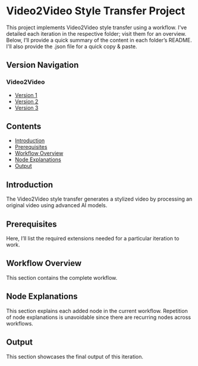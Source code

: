 # Video2Video Style Transfer Project

This project implements Video2Video style transfer using a workflow. I've detailed each iteration in the respective folder; visit them for an overview. Below, I’ll provide a quick summary of the content in each folder’s README. I'll also provide the .json file for a quick copy & paste.

## Version Navigation
### Video2Video
- [Version 1](https://github.com/DaWelli/DIGCRE-project/tree/main/Video2Video/Version%201)
- [Version 2](https://github.com/DaWelli/DIGCRE-project/tree/main/Video2Video/Version%202)
- [Version 3](https://github.com/DaWelli/DIGCRE-project/tree/main/Video2Video/Version%203)

## Contents
- [Introduction](#introduction)
- [Prerequisites](#prerequisites)
- [Workflow Overview](#workflow-overview)
- [Node Explanations](#node-explanations)
- [Output](#output)

## Introduction
The Video2Video style transfer generates a stylized video by processing an original video using advanced AI models.

## Prerequisites
Here, I’ll list the required extensions needed for a particular iteration to work.

## Workflow Overview
This section contains the complete workflow.


## Node Explanations
This section explains each added node in the current workflow. Repetition of node explanations is unavoidable since there are recurring nodes across workflows.

## Output
This section showcases the final output of this iteration.
